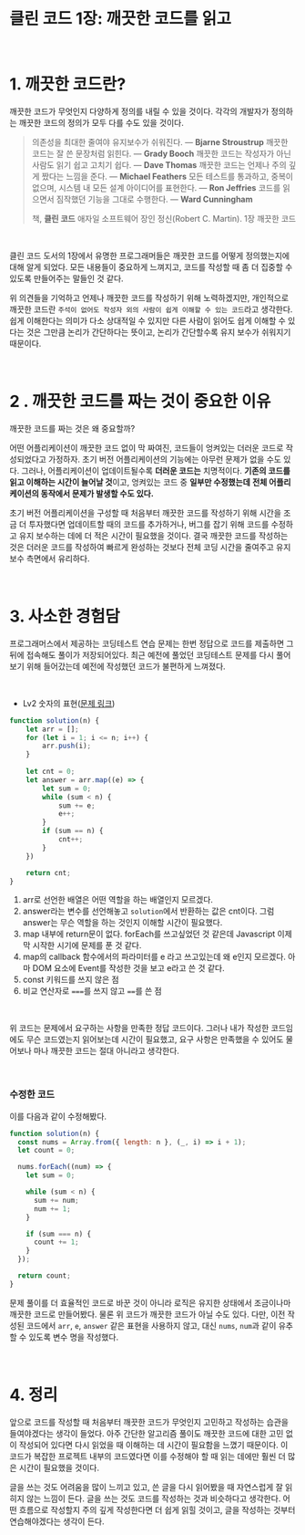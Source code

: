 # 클린 코드 1장: 깨끗한 코드를 읽고

<br />

# 1. 깨끗한 코드란?

깨끗한 코드가 무엇인지 다양하게 정의를 내릴 수 있을 것이다. 각각의 개발자가 정의하는 깨끗한 코드의 정의가 모두 다를 수도 있을 것이다.

> 의존성을 최대한 줄여야 유지보수가 쉬워진다. — **Bjarne Stroustrup**
깨끗한 코드는 잘 쓴 문장처럼 읽힌다. — **Grady Booch**
깨끗한 코드는 작성자가 아닌 사람도 읽기 쉽고 고치기 쉽다. — **Dave Thomas**
깨끗한 코드는 언제나 주의 깊게 짰다는 느낌을 준다. — **Michael Feathers**
모든 테스트를 통과하고, 중복이 없으며, 시스템 내 모든 설계 아이디어를 표현한다. — **Ron Jeffries**
코드를 읽으면서 짐작했던 기능을 그대로 수행한다. — **Ward Cunningham**
>
>책, **클린 코드** 애자일 소프트웨어 장인 정신(Robert C. Martin). 1장 깨끗한 코드
> 

<br />

클린 코드 도서의 1장에서 유명한 프로그래머들은 깨끗한 코드를 어떻게 정의했는지에 대해 알게 되었다. 모든 내용들이 중요하게 느껴지고, 코드를 작성할 때 좀 더 집중할 수 있도록 만들어주는 말들인 것 같다.

위 의견들을 기억하고 언제나 깨끗한 코드를 작성하기 위해 노력하겠지만, 개인적으로 깨끗한 코드란 `주석이 없어도 작성자 외의 사람이 쉽게 이해할 수 있는 코드`라고 생각한다. 쉽게 이해한다는 의미가 다소 상대적일 수 있지만 다른 사람이 읽어도 쉽게 이해할 수 있다는 것은 그만큼 논리가 간단하다는 뜻이고, 논리가 간단할수록 유지 보수가 쉬워지기 때문이다.

<br />

# 2 . 깨끗한 코드를 짜는 것이 중요한 이유

깨끗한 코드를 짜는 것은 왜 중요할까?

어떤 어플리케이션이 깨끗한 코드 없이 막 짜여진, 코드들이 엉켜있는 더러운 코드로 작성되었다고 가정하자. 초기 버전 어플리케이션의 기능에는 아무런 문제가 없을 수도 있다. 그러나, 어플리케이션이 업데이트될수록 **더러운 코드는** 치명적이다. **기존의 코드를 읽고 이해하는 시간이 늘어날 것**이고, 엉켜있는 코드 중 **일부만 수정했는데** **전체 어플리케이션의 동작에서 문제가 발생할 수도 있다.**

초기 버전 어플리케이션을 구성할 때 처음부터 깨끗한 코드를 작성하기 위해 시간을 조금 더 투자했다면 업데이트할 때의 코드를 추가하거나, 버그를 잡기 위해 코드를 수정하고 유지 보수하는 데에 더 적은 시간이 필요했을 것이다. 결국 깨끗한 코드를 작성하는 것은 더러운 코드를 작성하여 빠르게 완성하는 것보다 전체 코딩 시간을 줄여주고 유지 보수 측면에서 유리하다.

<br />

# 3. 사소한 경험담

프로그래머스에서 제공하는 코딩테스트 연습 문제는 한번 정답으로 코드를 제출하면 그 뒤에 접속해도 풀이가 저장되어있다. 최근 예전에 풀었던 코딩테스트 문제를 다시 풀어보기 위해 들어갔는데 예전에 작성했던 코드가 불편하게 느껴졌다.

<br />

- Lv2 숫자의 표현([문제 링크](https://programmers.co.kr/learn/courses/30/lessons/12924))

```jsx
function solution(n) {
    let arr = [];
    for (let i = 1; i <= n; i++) {
        arr.push(i);
    }
    
    let cnt = 0;
    let answer = arr.map((e) => {
        let sum = 0;
        while (sum < n) {
            sum += e;
            e++;
        }
        if (sum == n) {
            cnt++;
        }
    })

    return cnt;
}
```

1. arr로 선언한 배열은 어떤 역할을 하는 배열인지 모르겠다.
2. answer라는 변수를 선언해놓고 `solution`에서 반환하는 값은 cnt이다. 그럼 answer는 무슨 역할을 하는 것인지 이해할 시간이 필요했다.
3. map 내부에 return문이 없다. forEach를 쓰고싶었던 것 같은데 Javascript 이제 막 시작한 시기에 문제를 푼 것 같다.
4. map의 callback 함수에서의 파라미터를 e 라고 쓰고있는데 왜 e인지 모르겠다. 아마 DOM 요소에 Event를 작성한 것을 보고 e라고 쓴 것 같다.
5. const 키워드를 쓰지 않은 점
6. 비교 연산자로 `===`를 쓰지 않고 `==`를 쓴 점

<br />

위 코드는 문제에서 요구하는 사항을 만족한 정답 코드이다. 그러나 내가 작성한 코드임에도 무슨 코드였는지 읽어보는데 시간이 필요했고, 요구 사항은 만족했을 수 있어도 물어보나 마나 깨끗한 코드는 절대 아니라고 생각한다.

<br />

### 수정한 코드

이를 다음과 같이 수정해봤다.

```jsx
function solution(n) {
  const nums = Array.from({ length: n }, (_, i) => i + 1);
  let count = 0;

  nums.forEach((num) => {
    let sum = 0;

    while (sum < n) {
      sum += num;
      num += 1;
    }

    if (sum === n) {
      count += 1;
    }
  });

  return count;
}
```

문제 풀이를 더 효율적인 코드로 바꾼 것이 아니라 로직은 유지한 상태에서 조금이나마 깨끗한 코드로 만들어봤다. 물론 위 코드가 깨끗한 코드가 아닐 수도 있다. 다만, 이전 작성된 코드에서 `arr`, `e`, `answer` 같은 표현을 사용하지 않고, 대신 `nums`, `num`과 같이 유추할 수 있도록 변수 명을 작성했다.

<br />

# 4. 정리

앞으로 코드를 작성할 때 처음부터 깨끗한 코드가 무엇인지 고민하고 작성하는 습관을 들여야겠다는 생각이 들었다. 아주 간단한 알고리즘 풀이도 깨끗한 코드에 대한 고민 없이 작성되어 있다면 다시 읽었을 때 이해하는 데 시간이 필요함을 느꼈기 때문이다. 이 코드가 복잡한 프로젝트 내부의 코드였다면 이를 수정해야 할 때 읽는 데에만 훨씬 더 많은 시간이 필요했을 것이다.

글을 쓰는 것도 어려움을 많이 느끼고 있고, 쓴 글을 다시 읽어봤을 때 자연스럽게 잘 읽히지 않는 느낌이 든다. 글을 쓰는 것도 코드를 작성하는 것과 비슷하다고 생각한다. 어떤 흐름으로 작성할지 주의 깊게 작성한다면 더 쉽게 읽힐 것이고, 글을 작성하는 것부터 연습해야겠다는 생각이 든다.